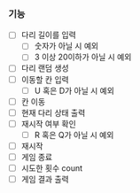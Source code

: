 ### 기능

- [ ]  다리 길이를 입력
    - [ ]  숫자가 아닐 시 예외
    - [ ]  3 이상 20이하가 아닐 시 예외
- [ ]  다리 랜덤 생성
- [ ]  이동할 칸 입력
    - [ ]  U 혹은 D가 아닐 시 예외
- [ ]  칸 이동
- [ ]  현재 다리 상태 출력
- [ ]  재시작 여부 확인
    - [ ]  R 혹은 Q가 아닐 시 예외
- [ ]  재시작
- [ ]  게임 종료
- [ ]  시도한 횟수 count
- [ ]  게임 결과 출력